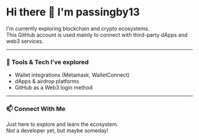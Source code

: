 # Hi there 👋 I'm passingby13

I'm currently exploring blockchain and crypto ecosystems.  
This GitHub account is used mainly to connect with third-party dApps and web3 services.

---

### 🔧 Tools & Tech I’ve explored
- Wallet integrations (Metamask, WalletConnect)
- dApps & airdrop platforms
- GitHub as a Web3 login method

---

### 📫 Connect With Me
Just here to explore and learn the ecosystem.  
Not a developer yet, but maybe someday!
